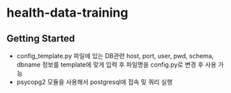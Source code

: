 # health-data-training


## Getting Started
- config_template.py 파일에 있는 DB관련 host, port, user, pwd, schema, dbname 정보를 template에 맞게 입력 후 파일명을 config.py로 변경 후 사용 가능
- psycopg2 모듈을 사용해서 postgresql에 접속 및 쿼리 실행

